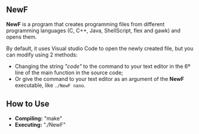 ## NewF

**NewF** is a program that creates programming files from different programming languages (C, C++, Java, ShellScript, flex and gawk) and opens them. 

By default, it uses Visual studio Code to open the newly created file, but you can modify using 2 methods:
- Changing the string *"code"* to the command to your text editor in the 6º line of the main function in the source code;
- Or give the command to your text editor as an argument of the **NewF** executable, like `./NewF nano`.

## How to Use
* **Compiling:** "make"
* **Executing:** "./NewF"
